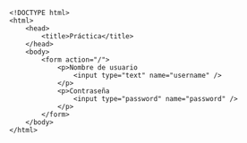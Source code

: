 <code>
&lt;!DOCTYPE html&gt;
&lt;html&gt;
    &lt;head&gt;
        &lt;title&gt;Práctica&lt;/title&gt;
    &lt;/head&gt;
    &lt;body&gt;
        &lt;form action="/"&gt;
            &lt;p&gt;Nombre de usuario
                &lt;input type="text" name="username" /&gt;
            &lt;/p&gt;
            &lt;p&gt;Contraseña
                &lt;input type="password" name="password" /&gt;
            &lt;/p&gt;
        &lt;/form&gt;
    &lt;/body&gt;
&lt;/html&gt;
</code>